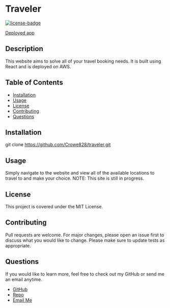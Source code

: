 # Traveler

[![license-badge](https://img.shields.io/badge/License-MIT-red.svg)](https://shields.io/)

[Deployed app](https://main.dbxcm1alzg08c.amplifyapp.com)

## Description

This website aims to solve all of your travel booking needs. It is built using React and is deployed on AWS.

## Table of Contents

- [Installation](#installation)
- [Usage](#usage)
- [License](#license)
- [Contributing](#contributing)
- [Questions](#tests)

## Installation

git clone https://github.com/Crowe828/traveler.git

## Usage

Simply navigate to the website and view all of the available locations to travel to and make your choice. NOTE: This site is still in progress.

## License

This project is covered under the MIT License.

## Contributing

Pull requests are welcome. For major changes, please open an issue first to discuss what you would like to change.
Please make sure to update tests as appropriate.

## Questions

If you would like to learn more, feel free to check out my GitHub or send me an email anytime.

- [GitHub](https://github.com/Crowe828)
- [Repo](https://github.com/Crowe828/https://github.com/Crowe828/traveler)
- [Email Me](mailto:crowe828@gmail.com?subject=Nice%20README%20Generator%20Dude)
